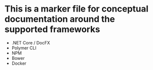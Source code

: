 # This is a marker file for conceptual documentation around the supported frameworks

* .NET Core / DocFX
* Polymer CLI
* NPM
* Bower
* Docker
